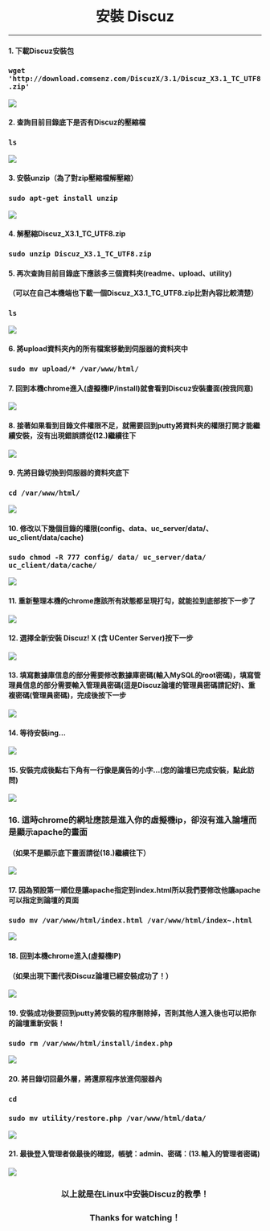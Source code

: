 # **<center>安裝 Discuz</center>**

---

#### 1. 下載Discuz安裝包
### ```wget 'http://download.comsenz.com/DiscuzX/3.1/Discuz_X3.1_TC_UTF8.zip'```
![](../img/inst_part3/part3_1.png)

#### 2. 查詢目前目錄底下是否有Discuz的壓縮檔
### ```ls```
![](../img/inst_part3/part3_2.png)

#### 3. 安裝unzip（為了對zip壓縮檔解壓縮）
### ```sudo apt-get install unzip```
![](../img/inst_part3/part3_3.png)

#### 4. 解壓縮Discuz_X3.1_TC_UTF8.zip
### ```sudo unzip Discuz_X3.1_TC_UTF8.zip```

#### 5. 再次查詢目前目錄底下應該多三個資料夾(readme、upload、utility)
#### （可以在自己本機端也下載一個Discuz_X3.1_TC_UTF8.zip比對內容比較清楚）
### ```ls```
![](../img/inst_part3/part3_4.png)

#### 6. 將upload資料夾內的所有檔案移動到伺服器的資料夾中
### ```sudo mv upload/* /var/www/html/```

#### 7. 回到本機chrome進入(虛擬機IP/install)就會看到Discuz安裝畫面(按我同意)
![](../img/inst_part3/part3_5.png)

#### 8. 接著如果看到目錄文件權限不足，就需要回到putty將資料夾的權限打開才能繼續安裝，沒有出現錯誤請從(12.)繼續往下
![](../img/inst_part3/part3_6.png)

#### 9. 先將目錄切換到伺服器的資料夾底下
### ```cd /var/www/html/```
![](../img/inst_part3/part3_7.png)

#### 10. 修改以下幾個目錄的權限(config、data、uc_server/data/、uc_client/data/cache)
### ```sudo chmod -R 777 config/ data/ uc_server/data/ uc_client/data/cache/```
![](../img/inst_part3/part3_8.png)

#### 11. 重新整理本機的chrome應該所有狀態都呈現打勾，就能拉到底部按下一步了
![](../img/inst_part3/part3_9.png)

#### 12. 選擇全新安裝 Discuz! X (含 UCenter Server)按下一步
![](../img/inst_part3/part3_10.png)

#### 13. 填寫數據庫信息的部分需要修改數據庫密碼(輸入MySQL的root密碼)，填寫管理員信息的部分需要輸入管理員密碼(這是Discuz論壇的管理員密碼請記好)、重複密碼(管理員密碼)，完成後按下一步
![](../img/inst_part3/part3_11.png)

#### 14. 等待安裝ing…
![](../img/inst_part3/part3_12.png)

#### 15. 安裝完成後點右下角有一行像是廣告的小字…(您的論壇已完成安裝，點此訪問)
![](../img/inst_part3/part3_13.png)

### 16. 這時chrome的網址應該是進入你的虛擬機ip，卻沒有進入論壇而是顯示apache的畫面
#### （如果不是顯示底下畫面請從(18.)繼續往下）
![](../img/inst_part1/part1_8.png)

#### 17. 因為預設第一順位是讓apache指定到index.html所以我們要修改他讓apache可以指定到論壇的頁面
### ```sudo mv /var/www/html/index.html /var/www/html/index~.html```
![](../img/inst_part3/part3_14.png)

#### 18. 回到本機chrome進入(虛擬機IP)
#### （如果出現下圖代表Discuz論壇已經安裝成功了！）
![](../img/inst_part3/part3_15.png)

#### 19. 安裝成功後要回到putty將安裝的程序刪除掉，否則其他人進入後也可以把你的論壇重新安裝！
### ```sudo rm /var/www/html/install/index.php```
![](../img/inst_part3/part3_16.png)

#### 20. 將目錄切回最外層，將還原程序放進伺服器內
### ```cd```
### ```sudo mv utility/restore.php /var/www/html/data/```
![](../img/inst_part3/part3_18.png)

#### 21. 最後登入管理者做最後的確認，帳號：admin、密碼：(13.輸入的管理者密碼)
![](../img/inst_part3/part3_17.png)

### **<center>以上就是在Linux中安裝Discuz的教學！</center>**
### **<center>Thanks for watching！</center>**